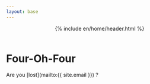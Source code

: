 ```yaml
---
layout: base
---
```


<header>
	{% include en/home/header.html %}
</header>

# Four-Oh-Four

Are you [lost](mailto:{{ site.email }}) ?